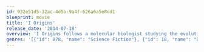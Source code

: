 ```yaml
---
id: 932e51d5-32ac-4d5b-9a4f-626a6a5e8dd1
blueprint: movie
title: 'I Origins'
release_date: '2014-07-18'
overview: 'I Origins follows a molecular biologist studying the evolution of the human eye.  He finds his work permeating his life after a brief encounter with an exotic young woman who slips away from him.  As his research continues years later with his lab partner, they make a stunning scientific discovery that has far reaching implications and complicates both his scientific and and spiritual beliefs.  Traveling half way around the world, he risks everything he has ever known to validate his theory.'
genres: '[{"id": 878, "name": "Science Fiction"}, {"id": 18, "name": "Drama"}]'
---
```


